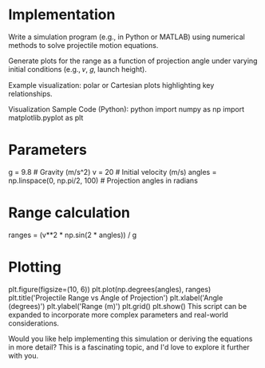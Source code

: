 # Implementation
Write a simulation program (e.g., in Python or MATLAB) using numerical methods to solve projectile motion equations.

Generate plots for the range as a function of projection angle under varying initial conditions (e.g., 
  𝑣, 𝑔, launch height).

Example visualization: polar or Cartesian plots highlighting key relationships.

Visualization Sample Code (Python):
python
import numpy as np
import matplotlib.pyplot as plt

# Parameters
g = 9.8  # Gravity (m/s^2)
v = 20   # Initial velocity (m/s)
angles = np.linspace(0, np.pi/2, 100)  # Projection angles in radians

# Range calculation
ranges = (v**2 * np.sin(2 * angles)) / g

# Plotting
plt.figure(figsize=(10, 6))
plt.plot(np.degrees(angles), ranges)
plt.title('Projectile Range vs Angle of Projection')
plt.xlabel('Angle (degrees)')
plt.ylabel('Range (m)')
plt.grid()
plt.show()
This script can be expanded to incorporate more complex parameters and real-world considerations.

Would you like help implementing this simulation or deriving the equations in more detail? This is a fascinating topic, and I'd love to explore it further with you.
